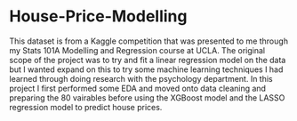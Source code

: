 # House-Price-Modelling
This dataset is from a Kaggle competition that was presented to me through my Stats 101A Modelling and Regression course at UCLA. The original scope of the project was to try and fit a linear regression model on the data but I wanted expand on this to try some machine learning techniques I had learned through doing research with the psychology department. In this project I first performed some EDA and moved onto data cleaning and preparing the 80 vairables before using the XGBoost model and the LASSO regression model to predict house prices. 
